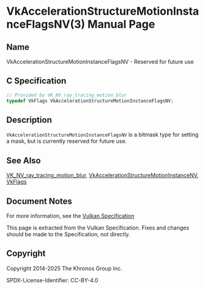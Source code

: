 # VkAccelerationStructureMotionInstanceFlagsNV(3) Manual Page

## Name

VkAccelerationStructureMotionInstanceFlagsNV - Reserved for future use



## [](#_c_specification)C Specification

```c++
// Provided by VK_NV_ray_tracing_motion_blur
typedef VkFlags VkAccelerationStructureMotionInstanceFlagsNV;
```

## [](#_description)Description

`VkAccelerationStructureMotionInstanceFlagsNV` is a bitmask type for setting a mask, but is currently reserved for future use.

## [](#_see_also)See Also

[VK\_NV\_ray\_tracing\_motion\_blur](https://registry.khronos.org/vulkan/specs/latest/man/html/VK_NV_ray_tracing_motion_blur.html), [VkAccelerationStructureMotionInstanceNV](https://registry.khronos.org/vulkan/specs/latest/man/html/VkAccelerationStructureMotionInstanceNV.html), [VkFlags](https://registry.khronos.org/vulkan/specs/latest/man/html/VkFlags.html)

## [](#_document_notes)Document Notes

For more information, see the [Vulkan Specification](https://registry.khronos.org/vulkan/specs/latest/html/vkspec.html#VkAccelerationStructureMotionInstanceFlagsNV)

This page is extracted from the Vulkan Specification. Fixes and changes should be made to the Specification, not directly.

## [](#_copyright)Copyright

Copyright 2014-2025 The Khronos Group Inc.

SPDX-License-Identifier: CC-BY-4.0
